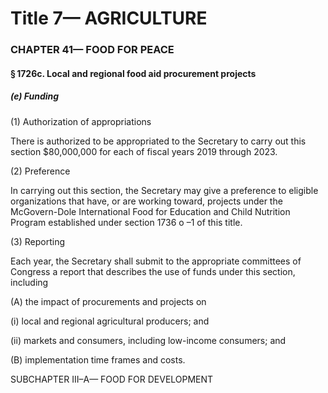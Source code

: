 
# Title 7— AGRICULTURE
### CHAPTER 41— FOOD FOR PEACE
#### § 1726c. Local and regional food aid procurement projects
##### (e) Funding

(1) Authorization of appropriations

There is authorized to be appropriated to the Secretary to carry out this section $80,000,000 for each of fiscal years 2019 through 2023.

(2) Preference

In carrying out this section, the Secretary may give a preference to eligible organizations that have, or are working toward, projects under the McGovern-Dole International Food for Education and Child Nutrition Program established under section 1736 o –1 of this title.

(3) Reporting

Each year, the Secretary shall submit to the appropriate committees of Congress a report that describes the use of funds under this section, including

(A) the impact of procurements and projects on

(i) local and regional agricultural producers; and

(ii) markets and consumers, including low-income consumers; and

(B) implementation time frames and costs.

SUBCHAPTER III–A— FOOD FOR DEVELOPMENT
